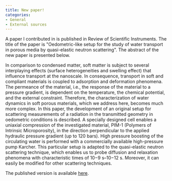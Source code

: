 ```yaml
---
title: New paper!
categories:
- General
- External sources
---
```


A paper I contributed in is published in Review of Scientific Instruments. The title of the paper is "Oedometric-like setup for the study of water transport in porous media by quasi-elastic neutron scattering". 
The abstract of the new paper is presented below.

In comparison to condensed matter, soft matter is subject to several interplaying effects (surface heterogeneities and swelling effect) that influence transport at the nanoscale. In consequence, transport in soft and compliant materials is coupled to adsorption and deformation phenomena. The permeance of the material, i.e., the response of the material to a pressure gradient, is dependent on the temperature, the chemical potential, and the external constraint. Therefore, the characterization of water dynamics in soft porous materials, which we address here, becomes much more complex. In this paper, the development of an original setup for scattering measurements of a radiation in the transmitted geometry in oedometric conditions is described. A specially designed cell enables a uniaxial compression of the investigated material, PIM-1 (Polymers of Intrinsic Microporosity), in the direction perpendicular to the applied hydraulic pressure gradient (up to 120 bars). High pressure boosting of the circulating water is performed with a commercially available high-pressure pump Karcher. This particular setup is adapted to the quasi-elastic neutron scattering technique, which enables us to probe diffusion and relaxation phenomena with characteristic times of 10−9 s–10−12 s. Moreover, it can easily be modified for other scattering techniques.

The published version is available [here](https://aip.scitation.org/doi/abs/10.1063/5.0030297).
